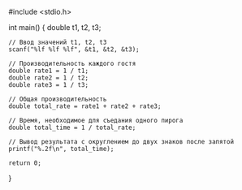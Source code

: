 #include <stdio.h>
    
int main() {
    double t1, t2, t3;
    
    // Ввод значений t1, t2, t3
    scanf("%lf %lf %lf", &t1, &t2, &t3);
    
    // Производительность каждого гостя
    double rate1 = 1 / t1;
    double rate2 = 1 / t2;
    double rate3 = 1 / t3;
    
    // Общая производительность
    double total_rate = rate1 + rate2 + rate3;
    
    // Время, необходимое для съедания одного пирога
    double total_time = 1 / total_rate;
    
    // Вывод результата с округлением до двух знаков после запятой
    printf("%.2f\n", total_time);
    
    return 0;
}
